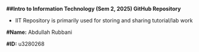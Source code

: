 **##Intro to Information Technology (Sem 2, 2025) GitHub Repository**

- IIT Repository is primarily used for storing and sharing tutorial/lab work

**#Name:** Abdullah Rubbani

**#ID:** u3280268


